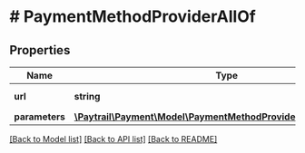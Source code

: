 # # PaymentMethodProviderAllOf

## Properties

Name | Type | Description | Notes
------------ | ------------- | ------------- | -------------
**url** | **string** | Form action url |
**parameters** | [**\Paytrail\Payment\Model\PaymentMethodProviderAllOfParameters[]**](PaymentMethodProviderAllOfParameters.md) |  |

[[Back to Model list]](../../README.md#models) [[Back to API list]](../../README.md#endpoints) [[Back to README]](../../README.md)
